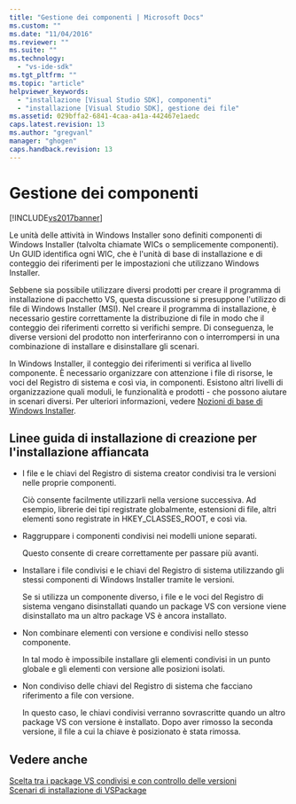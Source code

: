 ```yaml
---
title: "Gestione dei componenti | Microsoft Docs"
ms.custom: ""
ms.date: "11/04/2016"
ms.reviewer: ""
ms.suite: ""
ms.technology: 
  - "vs-ide-sdk"
ms.tgt_pltfrm: ""
ms.topic: "article"
helpviewer_keywords: 
  - "installazione [Visual Studio SDK], componenti"
  - "installazione [Visual Studio SDK], gestione dei file"
ms.assetid: 029bffa2-6841-4caa-a41a-442467e1aedc
caps.latest.revision: 13
ms.author: "gregvanl"
manager: "ghogen"
caps.handback.revision: 13
---
```

# Gestione dei componenti
[!INCLUDE[vs2017banner](../../code-quality/includes/vs2017banner.md)]

Le unità delle attività in Windows Installer sono definiti componenti di Windows Installer \(talvolta chiamate WICs o semplicemente componenti\).  Un GUID identifica ogni WIC, che è l'unità di base di installazione e di conteggio dei riferimenti per le impostazioni che utilizzano Windows Installer.  
  
 Sebbene sia possibile utilizzare diversi prodotti per creare il programma di installazione di pacchetto VS, questa discussione si presuppone l'utilizzo di file di Windows Installer \(MSI\).  Nel creare il programma di installazione, è necessario gestire correttamente la distribuzione di file in modo che il conteggio dei riferimenti corretto si verifichi sempre.  Di conseguenza, le diverse versioni del prodotto non interferiranno con o interrompersi in una combinazione di installare e disinstallare gli scenari.  
  
 In Windows Installer, il conteggio dei riferimenti si verifica al livello componente.  È necessario organizzare con attenzione i file di risorse, le voci del Registro di sistema e così via, in componenti.  Esistono altri livelli di organizzazione quali moduli, le funzionalità e prodotti \- che possono aiutare in scenari diversi.  Per ulteriori informazioni, vedere [Nozioni di base di Windows Installer](../../extensibility/internals/windows-installer-basics.md).  
  
## Linee guida di installazione di creazione per l'installazione affiancata  
  
-   I file e le chiavi del Registro di sistema creator condivisi tra le versioni nelle proprie componenti.  
  
     Ciò consente facilmente utilizzarli nella versione successiva.  Ad esempio, librerie dei tipi registrate globalmente, estensioni di file, altri elementi sono registrate in HKEY\_CLASSES\_ROOT, e così via.  
  
-   Raggruppare i componenti condivisi nei modelli unione separati.  
  
     Questo consente di creare correttamente per passare più avanti.  
  
-   Installare i file condivisi e le chiavi del Registro di sistema utilizzando gli stessi componenti di Windows Installer tramite le versioni.  
  
     Se si utilizza un componente diverso, i file e le voci del Registro di sistema vengano disinstallati quando un package VS con versione viene disinstallato ma un altro package VS è ancora installato.  
  
-   Non combinare elementi con versione e condivisi nello stesso componente.  
  
     In tal modo è impossibile installare gli elementi condivisi in un punto globale e gli elementi con versione alle posizioni isolati.  
  
-   Non condiviso delle chiavi del Registro di sistema che facciano riferimento a file con versione.  
  
     In questo caso, le chiavi condivisi verranno sovrascritte quando un altro package VS con versione è installato.  Dopo aver rimosso la seconda versione, il file a cui la chiave è posizionato è stata rimossa.  
  
## Vedere anche  
 [Scelta tra i package VS condivisi e con controllo delle versioni](../../extensibility/choosing-between-shared-and-versioned-vspackages.md)   
 [Scenari di installazione di VSPackage](../../extensibility/internals/vspackage-setup-scenarios.md)